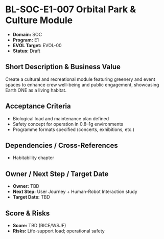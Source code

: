 # BL-SOC-E1-007 Orbital Park & Culture Module

- **Domain:** SOC
- **Program:** E1
- **EVOL Target:** EVOL-00
- **Status:** Draft

## Short Description & Business Value
Create a cultural and recreational module featuring greenery and event spaces to enhance crew well-being and public engagement, showcasing Earth ONE as a living habitat.

## Acceptance Criteria
- Biological load and maintenance plan defined
- Safety concept for operation in 0.8–1g environments
- Programme formats specified (concerts, exhibitions, etc.)

## Dependencies / Cross-References
- Habitability chapter

## Owner / Next Step / Target Date
- **Owner:** TBD
- **Next Step:** User Journey + Human-Robot Interaction study
- **Target Date:** TBD

## Score & Risks
- **Score:** TBD (RICE/WSJF)
- **Risks:** Life-support load; operational safety
